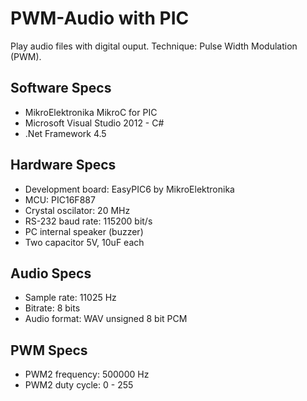 # PWM-Audio with PIC
Play audio files with digital ouput.
Technique: Pulse Width Modulation (PWM).

## Software Specs
- MikroElektronika MikroC for PIC
- Microsoft Visual Studio 2012 - C#
- .Net Framework 4.5 

## Hardware Specs
- Development board: EasyPIC6 by MikroElektronika
- MCU: PIC16F887
- Crystal oscilator: 20 MHz
- RS-232 baud rate: 115200 bit/s
- PC internal speaker (buzzer)
- Two capacitor 5V, 10uF each 

## Audio Specs
- Sample rate: 11025 Hz
- Bitrate: 8 bits
- Audio format: WAV unsigned 8 bit PCM

## PWM Specs
- PWM2 frequency: 500000 Hz
- PWM2 duty cycle: 0 - 255
